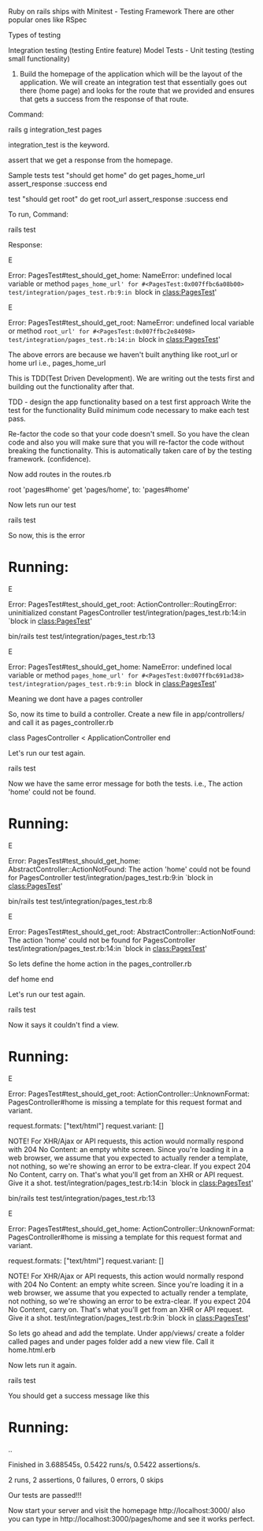 Ruby on rails ships with Minitest - Testing Framework
There are other popular ones like RSpec
 
Types of testing

Integration testing (testing Entire feature)
Model Tests - Unit testing (testing small functionality)

1. Build the homepage of the application which will be the layout of the application.
We will create an integration test that essentially goes out there (home page) and looks for the route that we provided and ensures that gets a success from the response of that route.

Command:

rails g integration_test pages

integration_test is the keyword.

assert that we get a response from the homepage. 

Sample tests
  test "should get home" do 
    get pages_home_url
    assert_response :success
  end

  test "should get root" do 
    get root_url
    assert_response :success
  end

To run,
Command:

rails test

Response:

E

Error:
PagesTest#test_should_get_home:
NameError: undefined local variable or method `pages_home_url' for #<PagesTest:0x007ffbc6a08b00>
    test/integration/pages_test.rb:9:in `block in <class:PagesTest>'

E

Error:
PagesTest#test_should_get_root:
NameError: undefined local variable or method `root_url' for #<PagesTest:0x007ffbc2e84098>
    test/integration/pages_test.rb:14:in `block in <class:PagesTest>'

The above errors are because we haven't built anything like root_url or home url i.e., pages_home_url

This is TDD(Test Driven Development). We are writing out the tests first and building out the functionality after that. 

TDD - design the app functionality based on a test first approach
Write the test for the functionality
Build minimum code necessary to make each test pass.

Re-factor the code so that your code doesn't smell. So you have the clean code and also you will make sure that you will re-factor the code without breaking the functionality. This is automatically taken care of by the testing framework. (confidence).

Now add routes in the routes.rb

  root 'pages#home'
  get 'pages/home', to: 'pages#home'

Now lets run our test 

rails test

So now, this is the error

# Running:

E

Error:
PagesTest#test_should_get_root:
ActionController::RoutingError: uninitialized constant PagesController
    test/integration/pages_test.rb:14:in `block in <class:PagesTest>'


bin/rails test test/integration/pages_test.rb:13

E

Error:
PagesTest#test_should_get_home:
NameError: undefined local variable or method `pages_home_url' for #<PagesTest:0x007ffbc691ad38>
    test/integration/pages_test.rb:9:in `block in <class:PagesTest>'

Meaning we dont have a pages controller

So, now its time to build a controller. 
Create a new file in app/controllers/ and call it as pages_controller.rb

class PagesController < ApplicationController
end

Let's run our test again.

rails test

Now we have the same error message for both the tests. i.e., The action 'home' could not be found.

# Running:

E

Error:
PagesTest#test_should_get_home:
AbstractController::ActionNotFound: The action 'home' could not be found for PagesController
    test/integration/pages_test.rb:9:in `block in <class:PagesTest>'


bin/rails test test/integration/pages_test.rb:8

E

Error:
PagesTest#test_should_get_root:
AbstractController::ActionNotFound: The action 'home' could not be found for PagesController
    test/integration/pages_test.rb:14:in `block in <class:PagesTest>'

So lets define the home action in the pages_controller.rb

def home
end

Let's run our test again.

rails test

Now it says it couldn't find a view.

# Running:

E

Error:
PagesTest#test_should_get_root:
ActionController::UnknownFormat: PagesController#home is missing a template for this request format and variant.

request.formats: ["text/html"]
request.variant: []

NOTE! For XHR/Ajax or API requests, this action would normally respond with 204 No Content: an empty white screen. Since you're loading it in a web browser, we assume that you expected to actually render a template, not nothing, so we're showing an error to be extra-clear. If you expect 204 No Content, carry on. That's what you'll get from an XHR or API request. Give it a shot.
    test/integration/pages_test.rb:14:in `block in <class:PagesTest>'


bin/rails test test/integration/pages_test.rb:13

E

Error:
PagesTest#test_should_get_home:
ActionController::UnknownFormat: PagesController#home is missing a template for this request format and variant.

request.formats: ["text/html"]
request.variant: []

NOTE! For XHR/Ajax or API requests, this action would normally respond with 204 No Content: an empty white screen. Since you're loading it in a web browser, we assume that you expected to actually render a template, not nothing, so we're showing an error to be extra-clear. If you expect 204 No Content, carry on. That's what you'll get from an XHR or API request. Give it a shot.
    test/integration/pages_test.rb:9:in `block in <class:PagesTest>'

So lets go ahead and add the template. Under app/views/
create a folder called pages and under pages folder add a new view file. Call it home.html.erb

Now lets run it again.

rails test


You should get a success message like this


# Running:

..

Finished in 3.688545s, 0.5422 runs/s, 0.5422 assertions/s.

2 runs, 2 assertions, 0 failures, 0 errors, 0 skips

Our tests are passed!!!

Now start your server and visit the homepage http://localhost:3000/ 
also you can type in
http://localhost:3000/pages/home
and see it works perfect.


